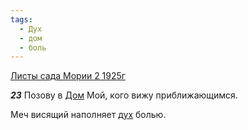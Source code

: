 ```yaml
---
tags:
  - Дух
  - дом
  - боль
---
```


[Листы сада Мории 2 1925г](/agni/1925)

___23___
Позову в [Дом](/tag/#дом) Мой, кого вижу приближающимся.   

Меч висящий наполняет [дух](/tag/#Дух) болью.   

